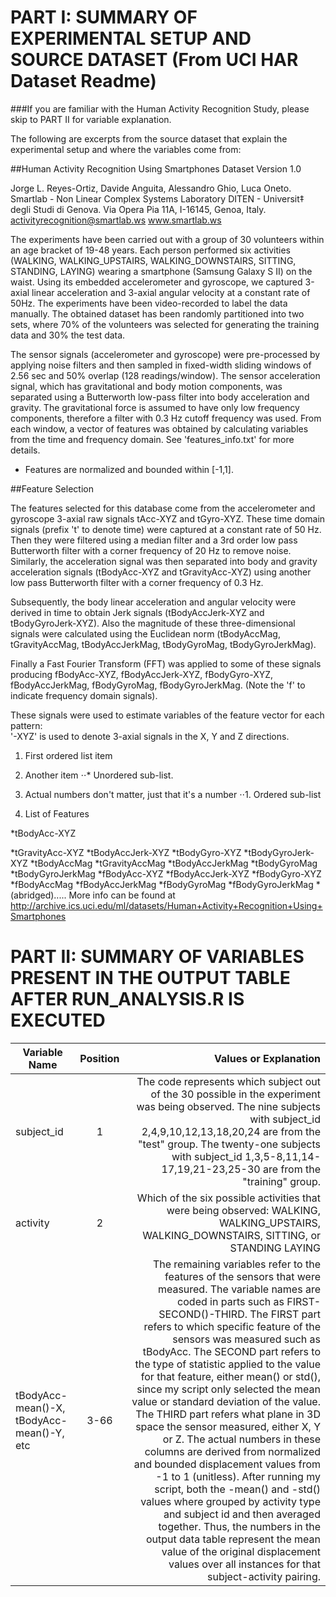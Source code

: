 
PART I: SUMMARY OF EXPERIMENTAL SETUP AND SOURCE DATASET (From UCI HAR Dataset Readme)
==================================================================
###If you are familiar with the Human Activity Recognition Study, please skip to PART II for variable explanation.

The following are excerpts from the source dataset that explain the experimental setup and where the variables come from:

##Human Activity Recognition Using Smartphones Dataset
Version 1.0

Jorge L. Reyes-Ortiz, Davide Anguita, Alessandro Ghio, Luca Oneto.
Smartlab - Non Linear Complex Systems Laboratory
DITEN - Universit‡ degli Studi di Genova.
Via Opera Pia 11A, I-16145, Genoa, Italy.
activityrecognition@smartlab.ws
www.smartlab.ws


The experiments have been carried out with a group of 30 volunteers within an age bracket of 19-48 years. Each person performed six activities (WALKING, WALKING_UPSTAIRS, WALKING_DOWNSTAIRS, SITTING, STANDING, LAYING) wearing a smartphone (Samsung Galaxy S II) on the waist. Using its embedded accelerometer and gyroscope, we captured 3-axial linear acceleration and 3-axial angular velocity at a constant rate of 50Hz. The experiments have been video-recorded to label the data manually. The obtained dataset has been randomly partitioned into two sets, where 70% of the volunteers was selected for generating the training data and 30% the test data. 

The sensor signals (accelerometer and gyroscope) were pre-processed by applying noise filters and then sampled in fixed-width sliding windows of 2.56 sec and 50% overlap (128 readings/window). The sensor acceleration signal, which has gravitational and body motion components, was separated using a Butterworth low-pass filter into body acceleration and gravity. The gravitational force is assumed to have only low frequency components, therefore a filter with 0.3 Hz cutoff frequency was used. From each window, a vector of features was obtained by calculating variables from the time and frequency domain. See 'features_info.txt' for more details. 

- Features are normalized and bounded within [-1,1].

##Feature Selection 

The features selected for this database come from the accelerometer and gyroscope 3-axial raw signals tAcc-XYZ and tGyro-XYZ. These time domain signals (prefix 't' to denote time) were captured at a constant rate of 50 Hz. Then they were filtered using a median filter and a 3rd order low pass Butterworth filter with a corner frequency of 20 Hz to remove noise. Similarly, the acceleration signal was then separated into body and gravity acceleration signals (tBodyAcc-XYZ and tGravityAcc-XYZ) using another low pass Butterworth filter with a corner frequency of 0.3 Hz. 

Subsequently, the body linear acceleration and angular velocity were derived in time to obtain Jerk signals (tBodyAccJerk-XYZ and tBodyGyroJerk-XYZ). Also the magnitude of these three-dimensional signals were calculated using the Euclidean norm (tBodyAccMag, tGravityAccMag, tBodyAccJerkMag, tBodyGyroMag, tBodyGyroJerkMag). 

Finally a Fast Fourier Transform (FFT) was applied to some of these signals producing fBodyAcc-XYZ, fBodyAccJerk-XYZ, fBodyGyro-XYZ, fBodyAccJerkMag, fBodyGyroMag, fBodyGyroJerkMag. (Note the 'f' to indicate frequency domain signals). 

These signals were used to estimate variables of the feature vector for each pattern:  
'-XYZ' is used to denote 3-axial signals in the X, Y and Z directions.
1. First ordered list item
2. Another item
⋅⋅* Unordered sub-list. 
1. Actual numbers don't matter, just that it's a number
⋅⋅1. Ordered sub-list

1. List of Features

  *tBodyAcc-XYZ

  *tGravityAcc-XYZ
  *tBodyAccJerk-XYZ
  *tBodyGyro-XYZ
  *tBodyGyroJerk-XYZ
  *tBodyAccMag
  *tGravityAccMag
  *tBodyAccJerkMag
  *tBodyGyroMag
  *tBodyGyroJerkMag
  *fBodyAcc-XYZ
  *fBodyAccJerk-XYZ
  *fBodyGyro-XYZ
  *fBodyAccMag
  *fBodyAccJerkMag
  *fBodyGyroMag
  *fBodyGyroJerkMag
  *(abridged).....
More info can be found at http://archive.ics.uci.edu/ml/datasets/Human+Activity+Recognition+Using+Smartphones


PART II: SUMMARY OF VARIABLES PRESENT IN THE OUTPUT TABLE AFTER RUN_ANALYSIS.R IS EXECUTED 
=================
| Variable Name  |  Position   | Values or Explanation 													       |
| -------------- |:-----------:| -----------------------------------------------------------------------------:|
| subject_id	 |	 	1	   |  The code represents which subject out of the 30 possible in the experiment 					 				  was being observed. The nine subjects with subject_id 2,4,9,10,12,13,18,20,24 are from the "test" group. The twenty-one subjects with subject_id 1,3,5-8,11,14-17,19,21-23,25-30 are from the "training" group. | 
| activity 		 |	    2	   |  Which of the six possible activities that were being observed: WALKING, WALKING_UPSTAIRS, WALKING_DOWNSTAIRS, SITTING, or STANDING LAYING   |
|tBodyAcc-mean()-X, tBodyAcc-mean()-Y, etc |  3-66	 | The remaining variables refer to the features of the sensors that were measured. The variable names are coded in parts such as FIRST-SECOND()-THIRD. The FIRST part refers to which specific feature of the sensors was measured such as tBodyAcc. The SECOND part refers to the type of statistic applied to the value for that feature, either mean() or std(), since my script only selected the mean value or standard deviation of the value. The THIRD part refers what plane in 3D space the sensor measured, either X, Y or Z. The actual numbers in these columns are derived from normalized and bounded displacement values from -1 to 1 (unitless). After running my script, both the -mean() and -std() values where grouped by activity type and subject id and then averaged together. Thus, the numbers in the output data table represent the mean value of the original displacement values over all instances for that subject-activity pairing.|




